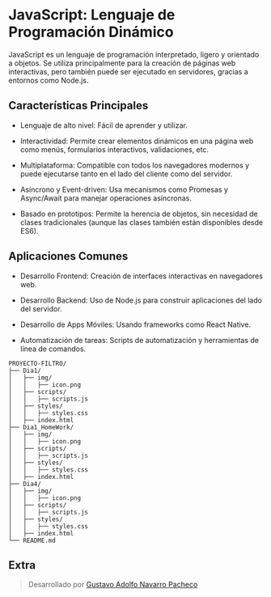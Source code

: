 # JavaScript: Lenguaje de Programación Dinámico
JavaScript es un lenguaje de programación interpretado, ligero y orientado a objetos. Se utiliza principalmente para la creación de páginas web interactivas, pero también puede ser ejecutado en servidores, gracias a entornos como Node.js.

## Características Principales
 - Lenguaje de alto nivel: Fácil de aprender y utilizar.

 - Interactividad: Permite crear elementos dinámicos en una página web como menús, formularios interactivos, validaciones, etc.

 - Multiplataforma: Compatible con todos los navegadores modernos y puede ejecutarse tanto en el lado del cliente como del servidor.

 - Asíncrono y Event-driven: Usa mecanismos como Promesas y Async/Await para manejar operaciones asíncronas.

 - Basado en prototipos: Permite la herencia de objetos, sin necesidad de clases tradicionales (aunque las clases también están disponibles desde ES6).

## Aplicaciones Comunes
 - Desarrollo Frontend: Creación de interfaces interactivas en navegadores web.

 - Desarrollo Backend: Uso de Node.js para construir aplicaciones del lado del servidor.

 - Desarrollo de Apps Móviles: Usando frameworks como React Native.

 - Automatización de tareas: Scripts de automatización y herramientas de línea de comandos.



```
PROYECTO-FILTRO/
├── Dia1/
│   ├── img/
│   │   ├── icon.png
│   ├── scripts/
│   │   ├── scripts.js
│   ├── styles/
│   │   ├── styles.css
│   ├── index.html
├── Dia1_HomeWork/
│   ├── img/
│   │   ├── icon.png
│   ├── scripts/
│   │   ├── scripts.js
│   ├── styles/
│   │   ├── styles.css
│   ├── index.html
├── Dia4/
│   ├── img/
│   │   ├── icon.png
│   ├── scripts/
│   │   ├── scripts.js
│   ├── styles/
│   │   ├── styles.css
│   ├── index.html
└── README.md
```

## Extra
> Desarrollado por [Gustavo Adolfo Navarro Pacheco](https://github.com/GustavoAdolfoNavarroPacheco)